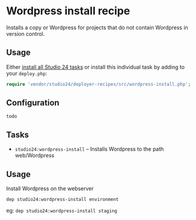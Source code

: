 # Wordpress install recipe

Installs a copy or Wordpress for projects that do not contain Wordpress in version control.

## Usage

Either [install all Studio 24 tasks](../README.md#installation) or install this individual task by adding to your `deploy.php`:

```php
require 'vendor/studio24/deployer-recipes/src/wordpress-install.php';
```

## Configuration

```
todo
```

## Tasks

- `studio24:wordpress-install` – Installs Wordpress to the path web/Wordpress

## Usage

Install Wordpress on the webserver   

```dep studio24:wordpress-install environment```  

eg:
```dep studio24:wordpress-install staging```





